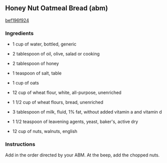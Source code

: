 ## Honey Nut Oatmeal Bread (abm)

[bef196f924](http://www.food.com/recipe/honey-nut-oatmeal-bread-abm-99241)

### Ingredients

 - 1 cup of water, bottled, generic

 - 2 tablespoon of oil, olive, salad or cooking

 - 2 tablespoon of honey

 - 1 teaspoon of salt, table

 - 1 cup of oats

 - 12 cup of wheat flour, white, all-purpose, unenriched

 - 1 1/2 cup of wheat flours, bread, unenriched

 - 3 tablespoon of milk, fluid, 1% fat, without added vitamin a and vitamin d

 - 1 1/2 teaspoon of leavening agents, yeast, baker's, active dry

 - 12 cup of nuts, walnuts, english

### Instructions

Add in the order directed by your ABM. At the beep, add the chopped nuts.